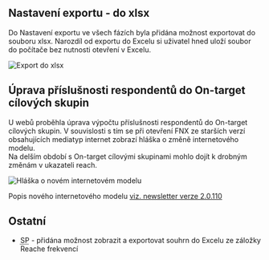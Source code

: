 ﻿---
categories: [fenix]
layout: fenix
---

## Nastavení exportu - do xlsx
Do Nastavení exportu ve všech fázích byla přidána možnost exportovat do souboru xlsx. Narozdíl od exportu do Excelu si uživatel hned uloží soubor do počítače bez nutnosti otevření v Excelu.

![Export do xlsx]({{site.url}}/data/exportdoxlsx.png "Export do xlsx")

## Úprava příslušnosti respondentů do On-target cílových skupin  
U webů proběhla úprava výpočtu příslušnosti respondentů do On-target cílových skupin. V souvislosti s tím se při otevření FNX ze starších verzí obsahujících mediatyp internet zobrazí hláška o změně internetového modelu.   
Na delším období s On-target cílovými skupinami mohlo dojít k drobným změnám v ukazateli reach.

![Hláška o novém internetovém modelu]({{site.url}}/data/hlaskanetmodel.PNG "Hláška o novém internetovém modelu")

Popis nového internetového modelu 
<a href="https://kiwifenix.lerach.cz//fenix/2023/03/27/2.0.110.html"> viz. newsletter verze 2.0.110</a>
 
## Ostatní
<ul>
<li><abbr title="Strategický plán">SP</abbr> - přidána možnost zobrazit a exportovat souhrn do Excelu ze záložky Reache frekvencí</li>
</ul>

